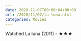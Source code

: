 ```yaml
---
date: 2020-11-07T00:00:04+00:00
url: /2020/11/07/la-luna.html
categories: Movies
---
```

Watched La luna (2011) - ★★★




